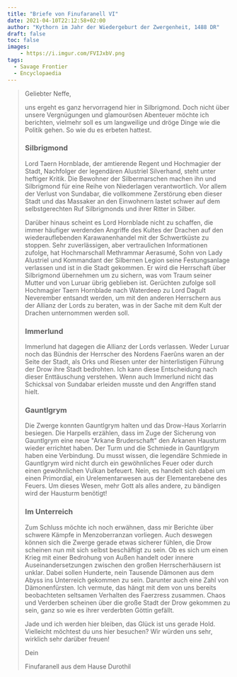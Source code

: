 ```yaml
---
title: "Briefe von Finufaranell VI"
date: 2021-04-10T22:12:58+02:00
author: "Kythorn im Jahr der Wiedergeburt der Zwergenheit, 1488 DR"
draft: false
toc: false
images:
    - https://i.imgur.com/FVIJxbV.png
tags: 
  - Savage Frontier
  - Encyclopaedia
---
```


> Geliebter Neffe,
> 
> uns ergeht es ganz hervorragend hier in Silbrigmond. Doch nicht über unsere Vergnügungen und glamourösen Abenteuer möchte ich berichten, vielmehr soll es um langweilige und dröge Dinge wie die Politik gehen. So wie du es erbeten hattest.
> 
> ### Silbrigmond
> 
> Lord Taern Hornblade, der amtierende Regent und Hochmagier der Stadt, Nachfolger der legendären Alustriel Silverhand, steht unter heftiger Kritik. Die Bewohner der Silbermarschen machen ihn und Silbrigmond für eine Reihe von Niederlagen verantwortlich. Vor allem der Verlust von Sundabar, die vollkommene Zerstörung eben dieser Stadt und das Massaker an den Einwohnern lastet schwer auf dem selbstgerechten Ruf Silbrigmonds und ihrer Ritter in Silber.
> 
> Darüber hinaus scheint es Lord Hornblade nicht zu schaffen, die immer häufiger werdenden Angriffe des Kultes der Drachen auf den wiederauflebenden Karawanenhandel mit der Schwertküste zu stoppen. Sehr zuverlässigen, aber vertraulichen Informationen zufolge, hat Hochmarschall Methrammar Aerasumé, Sohn von Lady Alustriel und Kommandant der Silbernen  Legion seine Festungsanlage verlassen und ist in die Stadt gekommen. Er wird die Herrschaft über Silbrigmond übernehmen um zu sichern, was vom Traum seiner Mutter und von Luruar übrig geblieben ist. Gerüchten zufolge soll Hochmagier Taern Hornblade nach Waterdeep zu Lord Dagult Neverember entsandt werden, um mit den anderen Herrschern aus der Allianz der Lords zu beraten, was in der Sache mit dem Kult der Drachen unternommen werden soll.
> 
> ### Immerlund
> 
> Immerlund hat dagegen die Allianz der Lords verlassen. Weder Luruar noch das Bündnis der Herrscher des Nordens Faerûns waren an der Seite der Stadt, als Orks und Riesen unter der hinterlistigen Führung der Drow ihre Stadt bedrohten. Ich kann diese Entscheidung nach dieser Enttäuschung verstehen. Wenn auch Immerlund nicht das Schicksal von Sundabar erleiden musste und den Angriffen stand hielt.
> 
> ### Gauntlgrym
> 
> Die Zwerge konnten Gauntlgrym halten und das Drow-Haus Xorlarrin besiegen. Die Harpells erzählen, dass im Zuge der Sicherung von Gauntlgrym eine neue "Arkane Bruderschaft" den Arkanen Hausturm wieder errichtet haben. Der Turm und die Schmiede in Gauntlgrym haben eine Verbindung. Du musst wissen, die legendäre Schmiede in Gauntlgrym wird nicht durch ein gewöhnliches Feuer oder durch einen gewöhnlichen Vulkan befeuert. Nein, es handelt sich dabei um einen Primordial, ein Urelementarwesen aus der Elementarebene des Feuers. Um dieses Wesen, mehr Gott als alles andere, zu bändigen wird der Hausturm benötigt! 
> 
> ### Im Unterreich
> 
> Zum Schluss möchte ich noch erwähnen, dass mir Berichte über schwere Kämpfe in Menzoberranzan vorliegen. Auch deswegen können sich die Zwerge gerade etwas sicherer fühlen, die Drow scheinen nun mit sich selbst beschäftigt zu sein. Ob es sich um einen Krieg mit einer Bedrohung von Außen handelt oder innere Auseinandersetzungen zwischen den großen Herrscherhäusern ist unklar. Dabei sollen Hunderte, nein Tausende Dämonen aus dem Abyss ins Unterreich gekommen zu sein. Darunter auch eine Zahl von Dämonenfürsten. Ich vermute, das hängt mit dem von uns bereits beobachteten seltsamen Verhalten des Faerzress zusammen. Chaos und Verderben scheinen über die große Stadt der Drow gekommen zu sein, ganz so wie es ihrer verderbten Göttin gefällt.
> 
> Jade und ich werden hier bleiben, das Glück ist uns gerade Hold. Vielleicht möchtest du uns hier besuchen? Wir würden uns sehr, wirklich sehr darüber freuen!
> 
> Dein
> 
> Finufaranell aus dem Hause Durothil
